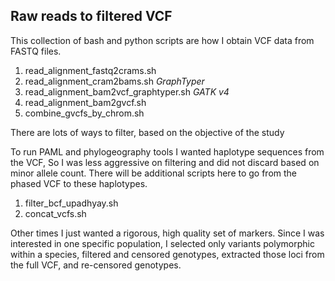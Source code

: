 ## Raw reads to filtered VCF
This collection of bash and python scripts are how I obtain VCF data from FASTQ files.

1. read_alignment_fastq2crams.sh
2. read_alignment_cram2bams.sh
*GraphTyper*
3. read_alignment_bam2vcf_graphtyper.sh
*GATK v4*
3. read_alignment_bam2gvcf.sh
4. combine_gvcfs_by_chrom.sh

There are lots of ways to filter, based on the objective of the study

To run PAML and phylogeography tools I wanted haplotype sequences from the VCF,
So I was less aggressive on filtering and did not discard based on minor allele count.
There will be additional scripts here to go from the phased VCF to these haplotypes.
1. filter_bcf_upadhyay.sh
2. concat_vcfs.sh 

Other times I just wanted a rigorous, high quality set of markers.
Since I was interested in one specific population,
I selected only variants polymorphic within a species,
filtered and censored genotypes,
extracted those loci from the full VCF,
and re-censored genotypes.
